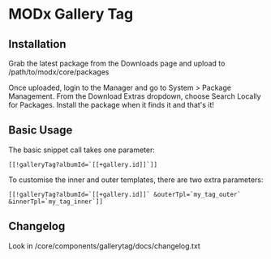 # MODx Gallery Tag



## Installation

Grab the latest package from the Downloads page and upload to /path/to/modx/core/packages

Once uploaded, login to the Manager and go to System > Package Management.
From the Download Extras dropdown, choose Search Locally for Packages. Install the package when it finds it and that's it!

## Basic Usage

The basic snippet call takes one parameter:
```
[[!galleryTag?albumId=`[[+gallery.id]]`]]
```


To customise the inner and outer templates, there are two extra parameters:
```
[[!galleryTag?albumId=`[[+gallery.id]]` &outerTpl=`my_tag_outer` &innerTpl=`my_tag_inner`]]
```

## Changelog
Look in /core/components/gallerytag/docs/changelog.txt
